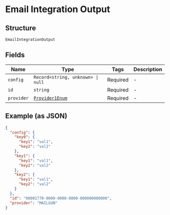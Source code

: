 
# Email Integration Output

## Structure

`EmailIntegrationOutput`

## Fields

| Name | Type | Tags | Description |
|  --- | --- | --- | --- |
| `config` | `Record<string, unknown> \| null` | Required | - |
| `id` | `string` | Required | - |
| `provider` | [`Provider1Enum`](../../doc/models/provider-1-enum.md) | Required | - |

## Example (as JSON)

```json
{
  "config": {
    "key0": {
      "key1": "val1",
      "key2": "val2"
    },
    "key1": {
      "key1": "val1",
      "key2": "val2"
    },
    "key2": {
      "key1": "val1",
      "key2": "val2"
    }
  },
  "id": "00001770-0000-0000-0000-000000000000",
  "provider": "MAILGUN"
}
```

